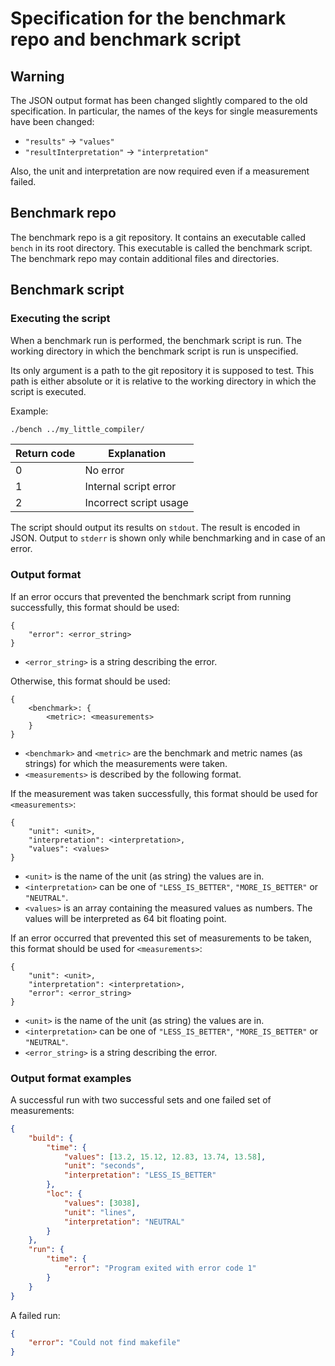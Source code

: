 # Specification for the benchmark repo and benchmark script

## Warning

The JSON output format has been changed slightly compared to the old specification.
In particular, the names of the keys for single measurements have been changed:
* `"results"` → `"values"`
* `"resultInterpretation"` → `"interpretation"`

Also, the unit and interpretation are now required even if a measurement failed.

## Benchmark repo

The benchmark repo is a git repository.
It contains an executable called `bench` in its root directory.
This executable is called the benchmark script.
The benchmark repo may contain additional files and directories.

## Benchmark script

### Executing the script
When a benchmark run is performed, the benchmark script is run.
The working directory in which the benchmark script is run is unspecified.

Its only argument is a path to the git repository it is supposed to test.
This path is either absolute or it is relative to the working directory in which the script is executed.

Example:
```bash
./bench ../my_little_compiler/
```

| Return code | Explanation |
|-------------|-------------|
| 0 | No error |
| 1 | Internal script error |
| 2 | Incorrect script usage |

The script should output its results on `stdout`.
The result is encoded in JSON.
Output to `stderr` is shown only while benchmarking and in case of an error.

### Output format

If an error occurs that prevented the benchmark script from running successfully, this format should be used:
```
{
    "error": <error_string>
}
```
* `<error_string>` is a string describing the error.

Otherwise, this format should be used:
```
{
    <benchmark>: {
        <metric>: <measurements>
    }
}
```
* `<benchmark>` and `<metric>` are the benchmark and metric names (as strings) for which the measurements were taken.
* `<measurements>` is described by the following format.

If the measurement was taken successfully, this format should be used for `<measurements>`:
```
{
    "unit": <unit>,
    "interpretation": <interpretation>,
    "values": <values>
}
```
* `<unit>` is the name of the unit (as string) the values are in.
* `<interpretation>` can be one of `"LESS_IS_BETTER"`, `"MORE_IS_BETTER"` or `"NEUTRAL"`.
* `<values>` is an array containing the measured values as numbers. The values will be interpreted as 64 bit floating point.

If an error occurred that prevented this set of measurements to be taken, this format should be used for `<measurements>`:
```
{
    "unit": <unit>,
    "interpretation": <interpretation>,
    "error": <error_string>
}
```
* `<unit>` is the name of the unit (as string) the values are in.
* `<interpretation>` can be one of `"LESS_IS_BETTER"`, `"MORE_IS_BETTER"` or `"NEUTRAL"`.
* `<error_string>` is a string describing the error.

### Output format examples

A successful run with two successful sets and one failed set of measurements:
```json
{
    "build": {
        "time": {
            "values": [13.2, 15.12, 12.83, 13.74, 13.58],
            "unit": "seconds",
            "interpretation": "LESS_IS_BETTER"
        },
        "loc": {
            "values": [3038],
            "unit": "lines",
            "interpretation": "NEUTRAL"
        }
    },
    "run": {
        "time": {
            "error": "Program exited with error code 1"
        }
    }
}
```

A failed run:
```json
{
    "error": "Could not find makefile"
}
```
